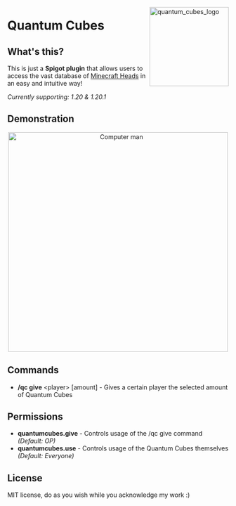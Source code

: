 <img src="https://media.discordapp.net/attachments/794706722588983327/1149100624995172393/0c8b4921ee384ed0a657f00df782c57e.png" alt="quantum_cubes_logo" align="right" width="180"></img>
# Quantum Cubes
## What's this?
This is just a **Spigot plugin** that allows users to access the vast database of [Minecraft Heads](https://minecraft-heads.com/) in an easy and intuitive way!

_Currently supporting: 1.20 & 1.20.1_
## Demonstration
<p align="center">
<img src="https://github.com/Axyss/QuantumCubes/assets/55812692/abb5fe2b-986e-46e0-bb73-58c4e49339a1" alt="Computer man" width="500px" text-align="right">
</p>

## Commands
- **/qc give** \<player\> [amount] - Gives a certain player the selected amount of Quantum Cubes
## Permissions
- **quantumcubes.give** - Controls usage of the /qc give command _(Default: OP)_
- **quantumcubes.use** - Controls usage of the Quantum Cubes themselves _(Default: Everyone)_
## License
MIT license, do as you wish while you acknowledge my work :)
